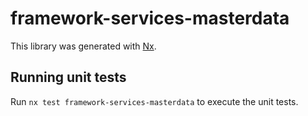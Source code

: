# framework-services-masterdata

This library was generated with [Nx](https://nx.dev).

## Running unit tests

Run `nx test framework-services-masterdata` to execute the unit tests.
